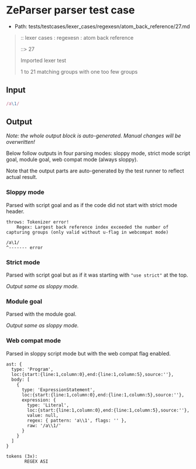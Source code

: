 # ZeParser parser test case

- Path: tests/testcases/lexer_cases/regexesn/atom_back_reference/27.md

> :: lexer cases : regexesn : atom back reference
>
> ::> 27
>
> Imported lexer test
>
> 1 to 21 matching groups with one too few groups

## Input

`````js
/a\1/
`````

## Output

_Note: the whole output block is auto-generated. Manual changes will be overwritten!_

Below follow outputs in four parsing modes: sloppy mode, strict mode script goal, module goal, web compat mode (always sloppy).

Note that the output parts are auto-generated by the test runner to reflect actual result.

### Sloppy mode

Parsed with script goal and as if the code did not start with strict mode header.

`````
throws: Tokenizer error!
    Regex: Largest back reference index exceeded the number of capturing groups (only valid without u-flag in webcompat mode)

/a\1/
^------- error
`````

### Strict mode

Parsed with script goal but as if it was starting with `"use strict"` at the top.

_Output same as sloppy mode._

### Module goal

Parsed with the module goal.

_Output same as sloppy mode._

### Web compat mode

Parsed in sloppy script mode but with the web compat flag enabled.

`````
ast: {
  type: 'Program',
  loc:{start:{line:1,column:0},end:{line:1,column:5},source:''},
  body: [
    {
      type: 'ExpressionStatement',
      loc:{start:{line:1,column:0},end:{line:1,column:5},source:''},
      expression: {
        type: 'Literal',
        loc:{start:{line:1,column:0},end:{line:1,column:5},source:''},
        value: null,
        regex: { pattern: 'a\\1', flags: '' },
        raw: '/a\\1/'
      }
    }
  ]
}

tokens (3x):
       REGEX ASI
`````

